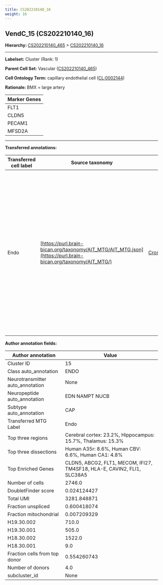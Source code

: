 ```yaml
---
title: CS202210140_16
weight: 16
---
```

## VendC_15 (CS202210140_16)
<b>Hierarchy: </b>
[CS202210140_465](cell_sets/CS202210140_465.md) >
[CS202210140_16](cell_sets/CS202210140_16.md)

---


**Labelset:** Cluster (Rank: 1)

**Parent Cell Set:** Vascular ([CS202210140_465](cell_sets/CS202210140_465.md))



**Cell Ontology Term:**  capillary endothelial cell ([CL:0002144](https://www.ebi.ac.uk/ols/ontologies/cl/terms?obo_id=CL:0002144)) 

**Rationale:** BMX = large artery

[MARKER GENES.]: #


| Marker Genes |
|--------------|
|FLT1|
|CLDN5|
|PECAM1|
|MFSD2A|

---

[TRANSFERRED ANNOTATIONS.]: #


**Transferred annotations:**

| Transferred cell label | Source taxonomy | Source node accession | Algorithm name | Comment |
|------------------------|-----------------|-----------------------|----------------|---------|
|Endo|[https://purl.brain-bican.org/taxonomy/AIT_MTG/AIT_MTG.json](https://purl.brain-bican.org/taxonomy/AIT_MTG/)|[CrossArea_subclass:48e48631ba](https://purl.brain-bican.org/taxonomy/AIT_MTG/CrossArea_subclass_48e48631ba)||We performed PCA (50 components) on our full dataset, trained a random forest classifier (scikit-learn, class_ weight=‘balanced’, max_depth=50) on the MTG labels, and then predicted labels for all cells. We labeled each cluster with the mode of its constituent cells if two conditions were met: more than 0.8 of predicted labels matched the mode, and the mean probability of these pre- dictions was greater than 0.8.|

[AUTHOR ANNOTATION FIELDS.]: #


**Author annotation fields:**

| Author annotation | Value |
|-------------------|-------|
|Cluster ID|15|
|Class auto_annotation|ENDO|
|Neurotransmitter auto_annotation|None|
|Neuropeptide auto_annotation|EDN NAMPT NUCB|
|Subtype auto_annotation|CAP|
|Transferred MTG Label|Endo|
|Top three regions|Cerebral cortex: 23.2%, Hippocampus: 15.7%, Thalamus: 15.3%|
|Top three dissections|Human A35r: 8.6%, Human CBV: 6.6%, Human CA1: 4.8%|
|Top Enriched Genes|CLDN5, ABCG2, FLT1, MECOM, IFI27, TM4SF18, HLA-E, CAVIN2, FLI1, SLC38A5|
|Number of cells|2746.0|
|DoubletFinder score|0.024124427|
|Total UMI|3281.848871|
|Fraction unspliced|0.600418074|
|Fraction mitochondrial|0.007209329|
|H19.30.002|710.0|
|H19.30.001|505.0|
|H18.30.002|1522.0|
|H18.30.001|9.0|
|Fraction cells from top donor|0.554260743|
|Number of donors|4.0|
|subcluster_id|None|
